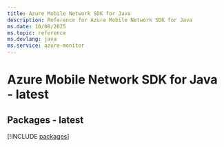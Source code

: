 ```yaml
---
title: Azure Mobile Network SDK for Java
description: Reference for Azure Mobile Network SDK for Java
ms.date: 10/08/2025
ms.topic: reference
ms.devlang: java
ms.service: azure-monitor
---
```

# Azure Mobile Network SDK for Java - latest
## Packages - latest
[!INCLUDE [packages](mobile-network-index.md)]